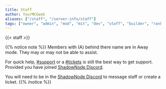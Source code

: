 ```yaml
---
title: Staff
author: YourMCGeek
aliases: ["/staff", "/server-info/staff"]
tags: ["owner", "admin", "mod", "mit", "dev", "staff", "builder", "ranks"]
---
```

<!-- We ask that you refrain from editing this file as a community member. If you notice that a staff member is no longer at their rank mentioned in this file, please let us know in the Support Channel and it'll be updated. Thank you for understanding. --> 

{{< staff >}}


{{% notice note %}}
Members with (A) behind there name are in Away mode. They may or may not be able to assist.

For quick help, <a href="https://discordapp.com/channels/124188711603798016/379181828302700547" target="_blank">#support</a> or a <a href="https://discordapp.com/channels/124188711603798016/379180312871043073" target="_blank">#tickets</a> is still the best way to get support. Provided you have joined  <a href="https://discord.shadownode.ca/" target="_blank">ShadowNode Discord</a>.

You will need to be in the <a href="https://discord.shadownode.ca/" target="_blank">ShadowNode Discord</a> to message staff or create a ticket.
{{% /notice %}}
